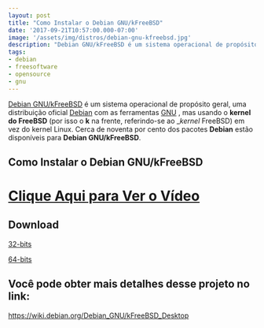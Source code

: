 ```yaml
---
layout: post
title: "Como Instalar o Debian GNU/kFreeBSD"
date: '2017-09-21T10:57:00.000-07:00'
image: '/assets/img/distros/debian-gnu-kfreebsd.jpg'
description: "Debian GNU/kFreeBSD é um sistema operacional de propósito geral, uma distribuição oficial Debian com as ferramentas GNU , mas usando o kernel do FreeBSD"
tags:
- debian
- freesoftware
- opensource
- gnu
---
```



[Debian GNU/kFreeBSD](https://wiki.debian.org/Debian_GNU/kFreeBSD_Desktop) é um sistema operacional de propósito geral, uma distribuição oficial [Debian](http://www.debian.org/) com as ferramentas [GNU](http://www.gnu.org/) , mas usando o __kernel do FreeBSD__ (por isso o __k__ na frente, referindo-se ao __kernel_ FreeBSD) em vez do kernel Linux. Cerca de noventa por cento dos pacotes __Debian__ estão disponíveis para __Debian GNU/kFreeBSD__.

## Como Instalar o Debian GNU/kFreeBSD


# [Clique Aqui para Ver o Vídeo](https://www.youtube.com/watch?v=igURuqmXZI4)


## Download

[32-bits](https://cdimage.debian.org/mirror/cdimage/archive/jessie_di_rc3/kfreebsd-i386/iso-cd/)

[64-bits](https://cdimage.debian.org/mirror/cdimage/archive/jessie_di_rc3/kfreebsd-amd64/iso-dvd/)

## Você pode obter mais detalhes desse projeto no link:
<https://wiki.debian.org/Debian_GNU/kFreeBSD_Desktop>

<script async src="https://pagead2.googlesyndication.com/pagead/js/adsbygoogle.js"></script>

<!-- Informat -->
<ins class="adsbygoogle"
 style="display:block"
 data-ad-client="ca-pub-2838251107855362"
 data-ad-slot="2327980059"
 data-ad-format="auto"
 data-full-width-responsive="true"></ins>

<script>
(adsbygoogle = window.adsbygoogle || []).push({});
</script>



